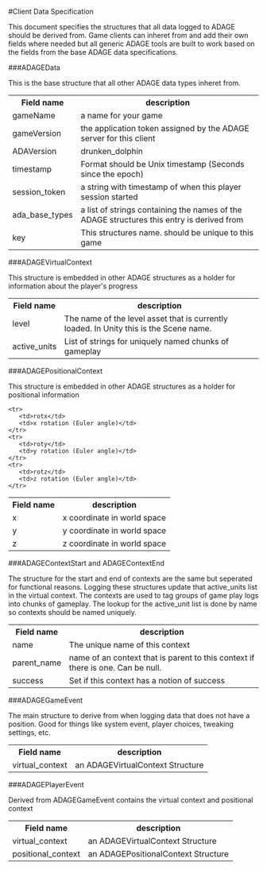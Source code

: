 #Client Data Specification

This document specifies the structures that all data logged to ADAGE should be derived from. Game clients can inheret from and add their own fields where needed but all generic ADAGE tools are built to work based on the fields from the base ADAGE data specifications.

###ADAGEData

This is the base structure that all other ADAGE data types inheret from.

<table>
    <tr> 
        <th>Field name</th>
        <th>description</th>
    </tr>
    <tr>
       <td>gameName</td>
       <td>a name for your game</td>
    </tr>
	<tr>
       <td>gameVersion</td>
       <td>the application token assigned by the ADAGE server for this client</td>
    </tr>
    <tr>
       <td>ADAVersion</td>
       <td>drunken_dolphin</td>
    </tr>
    <tr>
       <td>timestamp</td>
       <td>Format should be Unix timestamp (Seconds since the epoch)</td>
    </tr>
    <tr>
       <td>session_token</td>
       <td>a string with timestamp of when this player session started</td>
    </tr>
    <tr>
       <td>ada_base_types</td>
       <td>a list of strings containing the names of the ADAGE structures this entry is derived from</td>
    </tr>
    <tr>
       <td>key</td>
       <td>This structures name. should be unique to this game</td>
    </tr>
</table>

###ADAGEVirtualContext

This structure is embedded in other ADAGE structures as a holder for information about the player's progress

<table>
    <tr> 
        <th>Field name</th>
        <th>description</th>
    </tr>
    <tr>
       <td>level</td>
       <td>The name of the level asset that is currently loaded. In Unity this is the Scene name.</td>
    </tr>
	<tr>
       <td>active_units</td>
       <td>List of strings for uniquely named chunks of gameplay</td>
    </tr>
</table>

###ADAGEPositionalContext

This structure is embedded in other ADAGE structures as a holder for positional information

<table>
    <tr> 
        <th>Field name</th>
        <th>description</th>
    </tr>
    <tr>
       <td>x</td>
       <td>x coordinate in world space</td>
    </tr>
    <tr>
       <td>y</td>
       <td>y coordinate in world space</td>
    </tr>
	<tr>
       <td>z</td>
       <td>z coordinate in world space</td>
    </tr>

	<tr>
       <td>rotx</td>
       <td>x rotation (Euler angle)</td>
    </tr>
    <tr>
       <td>roty</td>
       <td>y rotation (Euler angle)</td>
    </tr>
	<tr>
       <td>rotz</td>
       <td>z rotation (Euler angle)</td>
    </tr>
</table>

###ADAGEContextStart and ADAGEContextEnd

The structure for the start and end of contexts are the same but seperated for functional reasons. Logging these structures update that active_units list in the virtual context. The contexts are used to tag groups of game play logs into chunks of gameplay. The lookup for the active_unit list is done by name so contexts should be named uniquely.

<table>
    <tr> 
        <th>Field name</th>
        <th>description</th>
    </tr>
    <tr>
       <td>name</td>
       <td>The unique name of this context</td>
    </tr>
	<tr>
       <td>parent_name</td>
       <td>name of an context that is parent to this context if there is one. Can be null.</td>
    </tr>
    <tr>
       <td>success</td>
       <td>Set if this context has a notion of success</td>
    </tr>
</table>

###ADAGEGameEvent

The main structure to derive from when logging data that does not have a position. Good for things like system event, player choices, tweaking settings, etc.

<table>
    <tr> 
        <th>Field name</th>
        <th>description</th>
    </tr>
    <tr>
       <td>virtual_context</td>
       <td>an ADAGEVirtualContext Structure</td>
    </tr>
</table>

###ADAGEPlayerEvent

Derived from ADAGEGameEvent contains the virtual context and positional context

<table>
    <tr> 
        <th>Field name</th>
        <th>description</th>
    </tr>
    <tr>
       <td>virtual_context</td>
       <td>an ADAGEVirtualContext Structure</td>
    </tr>
    <tr>
       <td>positional_context</td>
       <td>an ADAGEPositionalContext Structure</td>
    </tr>
</table>

